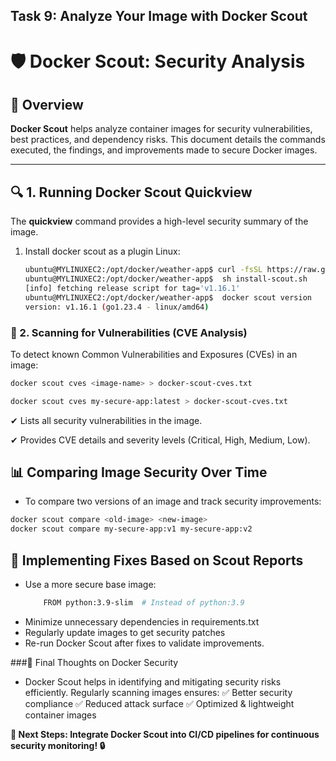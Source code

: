 ## Task 9: Analyze Your Image with Docker Scout
# 🛡️ Docker Scout: Security Analysis  

## 📌 Overview  
**Docker Scout** helps analyze container images for security vulnerabilities, best practices, and dependency risks. This document details the commands executed, the findings, and improvements made to secure Docker images.  

---

## 🔍 **1. Running Docker Scout Quickview**  
The **quickview** command provides a high-level security summary of the image.  


1) Install docker scout as a plugin Linux:

    ```bash
    ubuntu@MYLINUXEC2:/opt/docker/weather-app$ curl -fsSL https://raw.githubusercontent.com/docker/scout-cli/main/install.sh -o install-scout.sh
    ubuntu@MYLINUXEC2:/opt/docker/weather-app$  sh install-scout.sh
    [info] fetching release script for tag='v1.16.1'
    ubuntu@MYLINUXEC2:/opt/docker/weather-app$  docker scout version
    version: v1.16.1 (go1.23.4 - linux/amd64)
    ```

### 🔬 2. Scanning for Vulnerabilities (CVE Analysis)

To detect known Common Vulnerabilities and Exposures (CVEs) in an image:

```bash
docker scout cves <image-name> > docker-scout-cves.txt
```
```bash
docker scout cves my-secure-app:latest > docker-scout-cves.txt
```

✔ Lists all security vulnerabilities in the image.

✔ Provides CVE details and severity levels (Critical, High, Medium, Low).


## 📊 Comparing Image Security Over Time
- To compare two versions of an image and track security improvements:
```bash
docker scout compare <old-image> <new-image>
docker scout compare my-secure-app:v1 my-secure-app:v2

```


## 🔧  Implementing Fixes Based on Scout Reports

- Use a more secure base image:
    ```bash
        FROM python:3.9-slim  # Instead of python:3.9
    ```
- Minimize unnecessary dependencies in requirements.txt
- Regularly update images to get security patches
-  Re-run Docker Scout after fixes to validate improvements.


###🚀 Final Thoughts on Docker Security
- Docker Scout helps in identifying and mitigating security risks efficiently. Regularly scanning images ensures:
✅ Better security compliance
✅ Reduced attack surface
✅ Optimized & lightweight container images

**🔹 Next Steps: Integrate Docker Scout into CI/CD pipelines for continuous security monitoring! 🔒**